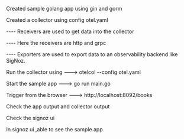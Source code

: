 Created sample golang app using gin and gorm 

Created a collector using config otel.yaml

---- Receivers are used to get data into the collector

---- Here the receivers are http and grpc

---- Exporters are used to export data to an observability backend like SigNoz.

Run the collector using ---> otelcol --config otel.yaml

Start the sample app ---> go run main.go

Trigger from the browser ---> http://localhost:8092/books

Check the app output and collector output

Check the signoz ui 

In signoz ui ,able to see the sample app
